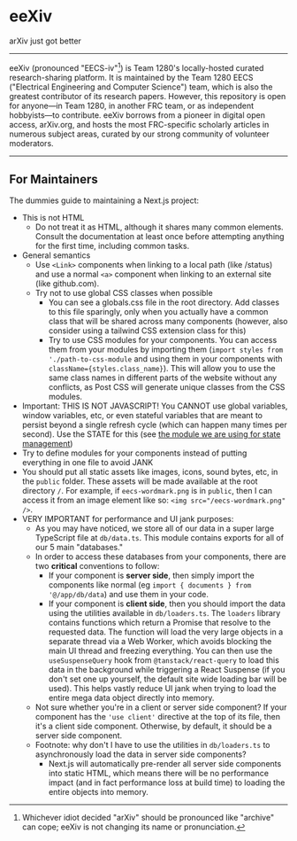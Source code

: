 # eeXiv

arXiv just got better

---

eeXiv (pronounced "EECS-iv"[^1]) is Team 1280's locally-hosted curated research-sharing platform.
It is maintained by the Team 1280 EECS ("Electrical Engineering and Computer Science") team, which is also the greatest contributor of its research papers.
However, this repository is open for anyone—in Team 1280, in another FRC team, or as independent hobbyists—to contribute.
eeXiv borrows from a pioneer in digital open access, arXiv.org, and hosts the most FRC-specific scholarly articles in numerous subject areas, curated by our strong community of volunteer moderators.

[^1]: Whichever idiot decided "arXiv" should be pronounced like "archive" can cope; eeXiv is not changing its name or pronunciation.

---

## For Maintainers

The dummies guide to maintaining a Next.js project:

- This is not HTML
  - Do not treat it as HTML, although it shares many common elements. Consult the documentation at least once before attempting anything for the first time, including common tasks.
- General semantics
  - Use `<Link>` components when linking to a local path (like /status) and use a normal `<a>` component when linking to an external site (like github.com).
  - Try not to use global CSS classes when possible
    - You can see a globals.css file in the root directory. Add classes to this file sparingly, only when you actually have a common class that will be shared across many components (however, also consider using a tailwind CSS extension class for this)
    - Try to use CSS modules for your components. You can access them from your modules by importing them (`import styles from './path-to-css-module` and using them in your components with `className={styles.class_name}`). This will allow you to use the same class names in different parts of the website without any conflicts, as Post CSS will generate unique classes from the CSS modules.
- Important: THIS IS NOT JAVASCRIPT! You CANNOT use global variables, window variables, etc, or even stateful variables that are meant to persist beyond a single refresh cycle (which can happen many times per second). Use the STATE for this (see [the module we are using for state management](https://github.com/pmndrs/zustand))
- Try to define modules for your components instead of putting everything in one file to avoid JANK
- You should put all static assets like images, icons, sound bytes, etc, in the `public` folder. These assets will be made available at the root directory `/`. For example, if `eecs-wordmark.png` is in `public`, then I can access it from an image element like so: `<img src="/eecs-wordmark.png" />`.
- VERY IMPORTANT for performance and UI jank purposes:
  - As you may have noticed, we store all of our data in a super large TypeScript file at `db/data.ts`. This module contains exports for all of our 5 main "databases."
  - In order to access these databases from your components, there are two **critical** conventions to follow:
    - If your component is **server side**, then simply import the components like normal (eg `import { documents } from '@/app/db/data`) and use them in your code.
    - If your component is **client side**, then you should import the data using the utilities available in `db/loaders.ts`. The `loaders` library contains
      functions which return a Promise that resolve to the requested data. The function will load the very large objects in a separate thread via a Web Worker, which
      avoids blocking the main UI thread and freezing everything. You can then use the `useSuspenseQuery` hook from `@tanstack/react-query` to load this data in the background while
      triggering a React Suspense (if you don't set one up yourself, the default site wide loading bar will be used). This helps vastly reduce UI jank when trying to load the entire
      mega data object directly into memory.
  - Not sure whether you're in a client or server side component? If your component has the `'use client'` directive at the top of its file, then it's a client side component.
    Otherwise, by default, it should be a server side component.
  - Footnote: why don't I have to use the utilities in `db/loaders.ts` to asynchronously load the data in server side components?
    - Next.js will automatically pre-render all server side components into static HTML, which means there will be no performance impact (and in fact performance loss at build time)
      to loading the entire objects into memory.
